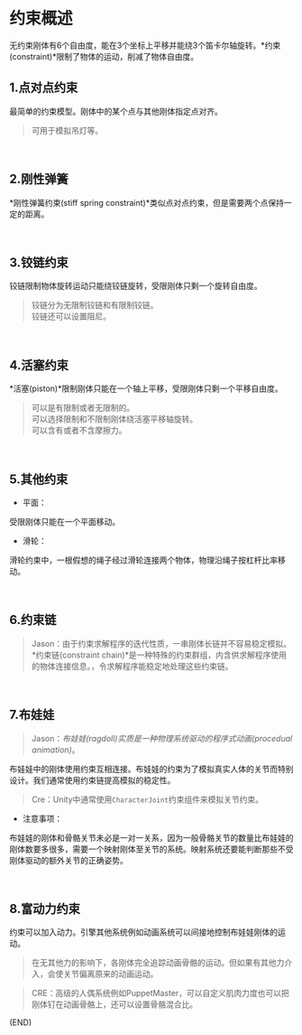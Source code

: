 # 约束概述    

无约束刚体有6个自由度，能在3个坐标上平移并能绕3个笛卡尔轴旋转。*约束(constraint)*限制了物体的运动，削减了物体自由度。    

## 1.点对点约束    

最简单的约束模型。刚体中的某个点与其他刚体指定点对齐。    

> 可用于模拟吊灯等。    

<br />

## 2.刚性弹簧    

*刚性弹簧约束(stiff spring constraint)*类似点对点约束，但是需要两个点保持一定的距离。    

<br />

## 3.铰链约束    

铰链限制物体旋转运动只能绕铰链旋转，受限刚体只剩一个旋转自由度。    

> 铰链分为无限制铰链和有限制铰链。  
> 铰链还可以设置阻尼。    

<br />

## 4.活塞约束    

*活塞(piston)*限制刚体只能在一个轴上平移，受限刚体只剩一个平移自由度。    

> 可以是有限制或者无限制的。  
> 可以选择限制和不限制刚体绕活塞平移轴旋转。  
> 可以含有或者不含摩擦力。    

<br />

## 5.其他约束    

- 平面：  

受限刚体只能在一个平面移动。    

- 滑轮：    

滑轮约束中，一根假想的绳子经过滑轮连接两个物体，物理沿绳子按杠杆比率移动。    

<br />

## 6.约束链    

> Jason：由于约束求解程序的迭代性质，一串刚体长链并不容易稳定模拟。*约束链(constraint chain)*是一种特殊的约束群组，内含供求解程序使用的物体连接信息。，令求解程序能稳定地处理这些约束链。    

<br />

## 7.布娃娃    

> Jason：*布娃娃(ragdoll)*实质是一种物理系统驱动的*程序式动画(procedual animation)*。    

布娃娃中的刚体使用约束互相连接。布娃娃的约束为了模拟真实人体的关节而特别设计。我们通常使用约束链提高模拟的稳定性。    

> Cre：Unity中通常使用`CharacterJoint`约束组件来模拟关节约束。    

- 注意事项：    

布娃娃的刚体和骨骼关节未必是一对一关系，因为一般骨骼关节的数量比布娃娃的刚体数要多很多，需要一个映射刚体至关节的系统。映射系统还要能判断那些不受刚体驱动的额外关节的正确姿势。    

<br />

## 8.富动力约束    

约束可以加入动力。引擎其他系统例如动画系统可以间接地控制布娃娃刚体的运动。    

> 在无其他力的影响下，各刚体完全追踪动画骨骼的运动。但如果有其他力介入，会使关节偏离原来的动画运动。    

> CRE：高级的人偶系统例如PuppetMaster，可以自定义肌肉力度也可以把刚体钉在动画骨骼上，还可以设置骨骼混合比。    

(END)







